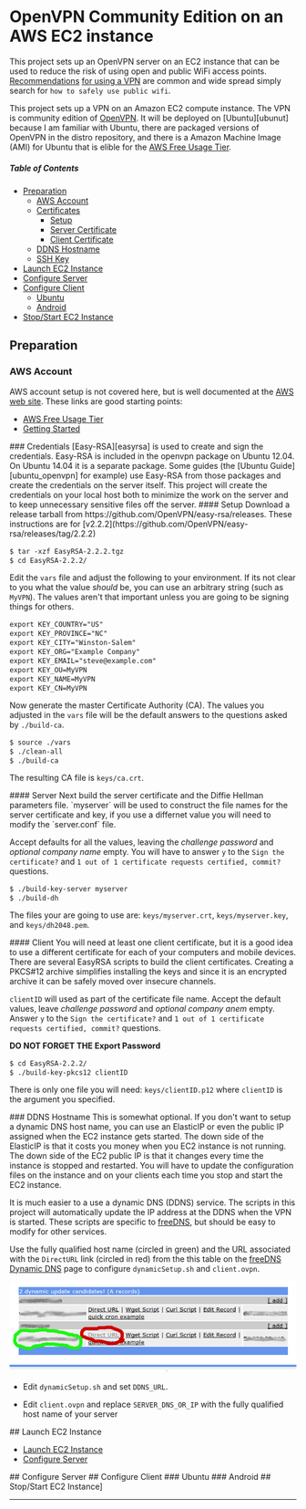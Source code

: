 # OpenVPN Community Edition on an AWS EC2 instance
This project sets up an OpenVPN server on an EC2 instance that can be
used to reduce the risk of using open and public WiFi access points.
[Recommendations][1] [for using a VPN][2] are common and wide spread
simply search for `how to safely use public wifi`. 

This project sets up a VPN on an Amazon EC2 compute instance. The VPN is
community edition of [OpenVPN][ovpn]. It will be deployed on
[Ubuntu][ubunut]
because I am familiar with Ubuntu, there are packaged versions of
OpenVPN in the distro repository, and there is a Amazon Machine Image
(AMI) for Ubuntu that is elible for the [AWS Free Usage Tier][awsfree].

##### Table of Contents  
* [Preparation](#preparation)  
   * [AWS Account](#aws)
   * [Certificates](#certs)
     * [Setup](#setupCA)
     * [Server Certificate](#serverCert)
     * [Client Certificate](#clientCert)
   * [DDNS Hostname](#DDNSHost)
   * [SSH Key](#sshkey)
* [Launch EC2 Instance](#launchec2)
* [Configure Server](#setupServer)
* [Configure Client](#setupClient)
  * [Ubuntu](#ubuntuClient)
  * [Android](#androidClient)
* [Stop/Start EC2 Instance](#startStop)

<a name="preparation"></a>
## Preparation
<a name="aws"><a/>
### AWS Account
AWS account setup is not covered here, but is well documented at the
[AWS web site](https://aws.amazon.com/). These links are good starting points:

  * [AWS Free Usage Tier](http://aws.amazon.com/free)
  * [Getting Started](http://docs.aws.amazon.com/AWSEC2/latest/UserGuide/EC2_GetStarted.html)

<a name="certs"/>
### Credentials
[Easy-RSA][easyrsa] is used to create and sign the credentials. Easy-RSA
is included in the openvpn package on Ubuntu 12.04. On Ubuntu 14.04 it
is a separate package. Some guides (the [Ubuntu Guide][ubuntu_openvpn]
for example) use Easy-RSA from those packages and create the credentials
on the server itself. This project will create the credentials on your
local host both to minimize the work on the server and to keep
unnecessary sensitive files off the server.

<a name="setupCA"/>
#### Setup
Download a release tarball from
https://github.com/OpenVPN/easy-rsa/releases. These instructions are
for
[v2.2.2](https://github.com/OpenVPN/easy-rsa/releases/tag/2.2.2)

    $ tar -xzf EasyRSA-2.2.2.tgz
    $ cd EasyRSA-2.2.2/

Edit the `vars` file and adjust the following to your environment. If
its not clear to you what the value _should_ be, you can use an
arbitrary string (such as `MyVPN`). The values aren't that important
unless you are going to be signing things for others.

    export KEY_COUNTRY="US"
    export KEY_PROVINCE="NC"
    export KEY_CITY="Winston-Salem"
    export KEY_ORG="Example Company"
    export KEY_EMAIL="steve@example.com"
    export KEY_OU=MyVPN
    export KEY_NAME=MyVPN
    export KEY_CN=MyVPN

Now generate the master Certificate Authority (CA). The values you
adjusted in the `vars` file will be the default answers to the questions
asked by `./build-ca`.

    $ source ./vars
    $ ./clean-all
    $ ./build-ca

The resulting CA file is `keys/ca.crt`.

<a name="serverCert"/>
#### Server
Next build the server certificate and the Diffie Hellman parameters
file. `myserver` will be used to construct the file names for the
server certificate and key, if you use a differnet value you will need
to modify the `server.conf` file.

Accept defaults for all the values, leaving the _challenge password_ and
_optional company name_ empty. You will have to answer `y` to the `Sign
the certificate?` and `1 out of 1 certificate requests certified,
commit?` questions.

    $ ./build-key-server myserver
    $ ./build-dh

The files your are going to use are: `keys/myserver.crt`,
`keys/myserver.key`, and `keys/dh2048.pem`.

<a name="clientCert"/>
#### Client
You will need at least one client certificate, but it is a good idea to
use a different certificate for each of your computers and mobile
devices. There are several EasyRSA scripts to build the client
certificates. Creating a PKCS#12 archive simplifies installing the keys
and since it is an encrypted archive it can be safely moved over
insecure channels. 

`clientID` will used as part of the certificate file name. Accept the
default values, leave _challenge password_ and _optional company anem_
empty. Answer `y` to the `Sign the certificate?` and `1 out of 1
certificate requests certified, commit?` questions.

**DO NOT FORGET THE Export Password**

    $ cd EasyRSA-2.2.2/
    $ ./build-key-pkcs12 clientID

There is only one file you will need: `keys/clientID.p12` where
`clientID` is the argument you specified.

<a name="DDNSHost"/>
### DDNS Hostname
This is somewhat optional. If you don't want to setup a dynamic DNS host
name, you can use an ElasticIP or even the public IP assigned when the
EC2 instance gets started. The down side of the ElasticIP is that it
costs you money when you EC2 instance is not running. The down side of
the EC2 public IP is that it changes every time the instance is stopped
and restarted. You will have to update the configuration files on the
instance and on your clients each time you stop and start the EC2
instance.

It is much easier to a use a dynamic DNS (DDNS) service. The scripts in this
project will automatically update the IP address at the DDNS when the VPN is
started. These scripts are specific to
[freeDNS][freedns], but should be easy to modify for other services.

Use the fully qualified host
name (circled in green) and the URL associated with the `DirectURL` link
(circled in red) from the this table on the [freeDNS][freedns] [Dynamic
DNS](http://freedns.afraid.org/dynamic/) page to configure `dynamicSetup.sh` and `client.ovpn`.

![alt text](DynamicDNSUpdateURLs.png)


  * Edit `dynamicSetup.sh` and set `DDNS_URL`.

  * Edit `client.ovpn` and replace `SERVER_DNS_OR_IP` with the fully qualified host name of your server

<a name="launchec2"/>
## Launch EC2 Instance

* [Launch EC2 Instance](#launchec2)
* [Configure Server](#setupServer)
<a name="#setupServer"/>
## Configure Server
<a name="#setupClient"/>
## Configure Client
<a name="#ubuntuClient"/>
### Ubuntu
<a name="#androidClient"/>
### Android
<a name="#startStop"/>
## Stop/Start EC2 Instance]

------------------
[1]: http://arstechnica.com/security/2011/01/stay-safe-at-a-public-wi-fi-hotspot/ "arstechnica: How to stay safe at a public WiFi hotspot"
[2]: http://consumerist.com/2008/10/06/the-idiot-proof-way-to-securely-use-public-wi-fi/ "Consumerist: The Idiot-Proof Way to Securely Use Public WiFi"
[ovpn]: http://openvpn.net/index.php/open-source.html
[ubuntu]: http://www.ubuntu.com/server
[awsfree]: http://aws.amazon.com/free/
[freedns]: http://freedns.afraid.org
